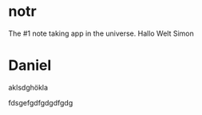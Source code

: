 # notr
The #1 note taking app in the universe.
Hallo Welt
Simon

Daniel
=======
aklsdghökla



fdsgefgdfgdgdfgdg

